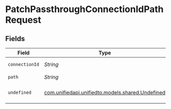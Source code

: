 # PatchPassthroughConnectionIdPathRequest


## Fields

| Field                                                                                | Type                                                                                 | Required                                                                             | Description                                                                          |
| ------------------------------------------------------------------------------------ | ------------------------------------------------------------------------------------ | ------------------------------------------------------------------------------------ | ------------------------------------------------------------------------------------ |
| `connectionId`                                                                       | *String*                                                                             | :heavy_check_mark:                                                                   | ID of the connection                                                                 |
| `path`                                                                               | *String*                                                                             | :heavy_check_mark:                                                                   | N/A                                                                                  |
| `undefined`                                                                          | [com.unifiedapi.unifiedto.models.shared.Undefined](../../models/shared/Undefined.md) | :heavy_minus_sign:                                                                   | integration-specific payload                                                         |